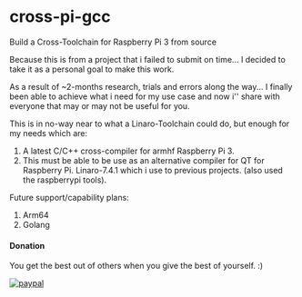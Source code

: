 # cross-pi-gcc
Build a Cross-Toolchain for Raspberry Pi 3 from source

Because  this is from a project that i failed to submit on time... I decided to take it as a personal goal to make this work.

As a result of ~2-months research, trials and errors along the way... I finally been able to achieve what i need for my use case
 and now i'' share with everyone that may or may not be useful for you.
 
This is in no-way near to what a Linaro-Toolchain could do, but enough for my needs which are:
  1. A latest C/C++ cross-compiler for armhf Raspberry Pi 3.
  2. This must be able to be use as an alternative compiler for QT for Raspberry Pi. Linaro-7.4.1 which i use to previous projects.
    (also used the raspberrypi tools).

Future support/capability plans:
  1. Arm64
  2. Golang







#### Donation
You get the best out of others when you give the best of yourself. :)

[![paypal](https://www.paypalobjects.com/en_US/i/btn/btn_donateCC_LG.gif)](https://www.paypal.com/cgi-bin/webscr?cmd=_s-xclick&hosted_button_id=MFLAEY2CXYTXG)

